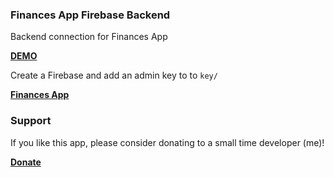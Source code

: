 ### Finances App Firebase Backend
Backend connection for Finances App

**[DEMO](https://website-ee18e.firebaseapp.com/lab/finances-app)**

Create a Firebase and add an admin key to to `key/`

**[Finances App](https://github.com/cheng500/finances-app)**

### Support
If you like this app, please consider donating to a small time developer (me)!

**[Donate](https://www.paypal.com/cgi-bin/webscr?cmd=_s-xclick&hosted_button_id=QX3XJ942LDLMQ&source=url)**
